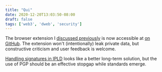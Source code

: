 ```yaml
---
title: "Qui"
date: 2020-12-20T13:03:50-08:00
draft: false
tags: ['web3', 'dweb', 'security']
---
```


The browser extension I [discussed previously](/blog/distributed-authenticity-for-web3) is now accessible at [on GitHub](https://github.com/cqcallaw/qui). The extension won't (intentionally) leak private data, but constructive criticism and user feedback is welcome.

[Handling signatures in IPLD](https://blog.ceramic.network/how-to-store-signed-and-encrypted-data-on-ipfs/) looks like a better long-term solution, but the use of PGP should be an effective stopgap while standards emerge.
